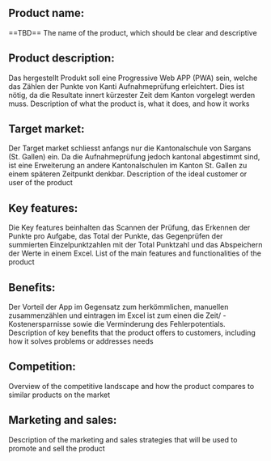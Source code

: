 ## Product name:
==TBD==
 The name of the product, which should be clear and descriptive

## Product description:
Das hergestellt Produkt soll eine Progressive Web APP (PWA) sein, welche das Zählen der Punkte von Kanti Aufnahmeprüfung erleichtert. Dies ist nötig, da die Resultate innert kürzester Zeit dem Kanton vorgelegt werden muss.
 Description of what the product is, what it does, and how it works

## Target market:
Der Target market schliesst anfangs nur die Kantonalschule von Sargans (St. Gallen) ein. Da die Aufnahmeprüfung jedoch kantonal abgestimmt sind, ist eine Erweiterung an andere Kantonalschulen im Kanton St. Gallen zu einem späteren Zeitpunkt denkbar.
 Description of the ideal customer or user of the product

## Key features:
Die Key features beinhalten das Scannen der Prüfung, das Erkennen der Punkte pro Aufgabe, das Total der Punkte, das Gegenprüfen der summierten Einzelpunktzahlen mit der Total Punktzahl und das Abspeichern der Werte in einem Excel.
 List of the main features and functionalities of the product

## Benefits:
Der Vorteil der App im Gegensatz zum herkömmlichen, manuellen zusammenzählen und eintragen im Excel ist zum einen die Zeit/ -Kostenersparnisse sowie die Verminderung des Fehlerpotentials.
 Description of key benefits that the product offers to customers, including how it solves problems or addresses needs

## Competition:
 Overview of the competitive landscape and how the product compares to similar products on the market

## Marketing and sales:
 Description of the marketing and sales strategies that will be used to promote and sell the product
